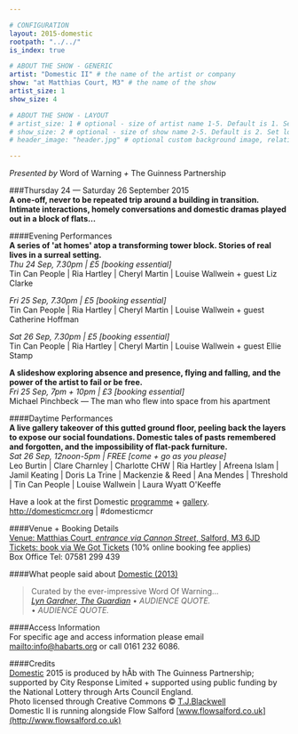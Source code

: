 ```yaml
---

# CONFIGURATION
layout: 2015-domestic
rootpath: "../../"
is_index: true

# ABOUT THE SHOW - GENERIC
artist: "Domestic II" # the name of the artist or company
show: "at Matthias Court, M3" # the name of the show
artist_size: 1
show_size: 4

# ABOUT THE SHOW - LAYOUT
# artist_size: 1 # optional - size of artist name 1-5. Default is 1. Set longer names to lower values
# show_size: 2 # optional - size of show name 2-5. Default is 2. Set longer names to lower values
# header_image: "header.jpg" # optional custom background image, relative to current page

---
```

*Presented by* Word of Warning *+* The Guinness Partnership        
        
###Thursday 24 — Saturday 26 September 2015        
**A one-off, never to be repeated trip around a building in transition. Intimate interactions, homely conversations and domestic dramas played out in a block of flats…**        
         
####Evening Performances		
**A series of 'at homes' atop a transforming tower block. Stories of real lives in a surreal setting.**        
*Thu 24 Sep, 7.30pm | £5 [booking essential]*        
Tin Can People | Ria Hartley | Cheryl Martin | Louise Wallwein + guest Liz Clarke        
        
*Fri 25 Sep, 7.30pm | £5 [booking essential]*        
Tin Can People | Ria Hartley | Cheryl Martin | Louise Wallwein + guest Catherine Hoffman        
         
*Sat 26 Sep, 7.30pm | £5 [booking essential]*        
Tin Can People | Ria Hartley | Cheryl Martin | Louise Wallwein + guest Ellie Stamp        
        
**A slideshow exploring absence and presence, flying and falling, and the power of the artist to fail or be free.**        
*Fri 25 Sep, 7pm + 10pm | £3 [booking essential]*        
Michael Pinchbeck — The man who flew into space from his apartment        
        
####Daytime Performances        
**A live gallery takeover of this gutted ground floor, peeling back the layers to expose our social foundations. Domestic tales of pasts remembered and forgotten, and the impossibility of flat-pack furniture.**        
*Sat 26 Sep, 12noon-5pm | FREE [come + go as you please]*        
Leo Burtin | Clare Charnley | Charlotte CHW | Ria Hartley | Afreena Islam | Jamil Keating | Doris La Trine | Mackenzie & Reed | Ana Mendes | Threshold | Tin Can People | Louise Wallwein | Laura Wyatt O'Keeffe        
        
Have a look at the first Domestic [programme](/archive/2013-domestic) + [gallery](/galleries/2013-domestic).        
http://domesticmcr.org | #domesticmcr         
        
####Venue + Booking Details        
[Venue: Matthias Court, *entrance via Cannon Street*, Salford, M3 6JD](http://bit.ly/domesticTWO)            
[Tickets: book via We Got Tickets](http://www.wegottickets.com/wordofwarning) (10% online booking fee applies)            
Box Office Tel: 07581 299 439        
        
####What people said about [Domestic (2013)](/archive/2013-domestic)      
>Curated by the ever-impressive Word Of Warning…<br>*[Lyn Gardner, The Guardian](http://www.theguardian.com/stage/2013/nov/02/this-weeks-theatre)*
>• *AUDIENCE QUOTE.*          
>• *AUDIENCE QUOTE.*          
         
####Access Information        
For specific age and access information please email <mailto:info@habarts.org> or call 0161 232 6086.       
        
####Credits         
[Domestic](/hab/domestic) 2015 is produced by hÅb with The Guinness Partnership; supported by City Response Limited + supported using public funding by the National Lottery through Arts Council England.        
Photo licensed through Creative Commons © [T.J.Blackwell](http://tjblackwell.co.uk/lucid)        
Domestic II is running alongside Flow Salford [www.flowsalford.co.uk](http://www.flowsalford.co.uk)

